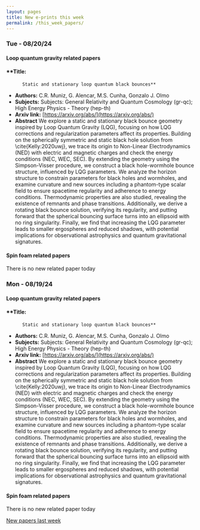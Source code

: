 ```yaml
---
layout: pages
title: New e-prints this week
permalink: /this_week_papers/
---
```




### Tue - 08/20/24

#### Loop quantum gravity related papers

#### **Title:
          Static and stationary loop quantum black bounces**
 - **Authors:** C.R. Muniz, G. Alencar, M.S. Cunha, Gonzalo J. Olmo
 - **Subjects:** Subjects:
General Relativity and Quantum Cosmology (gr-qc); High Energy Physics - Theory (hep-th)
 - **Arxiv link:** [https://arxiv.org/abs/](https://arxiv.org/abs/)
 - **Abstract**
 We explore a static and stationary black bounce geometry inspired by Loop Quantum Gravity (LQG), focusing on how LQG corrections and regularization parameters affect its properties. Building on the spherically symmetric and static black hole solution from \cite{Kelly:2020uwj}, we trace its origin to Non-Linear Electrodynamics (NED) with electric and magnetic charges and check the energy conditions (NEC, WEC, SEC). By extending the geometry using the Simpson-Visser procedure, we construct a black hole-wormhole bounce structure, influenced by LQG parameters. We analyze the horizon structure to constrain parameters for black holes and wormholes, and examine curvature and new sources including a phantom-type scalar field to ensure spacetime regularity and adherence to energy conditions. Thermodynamic properties are also studied, revealing the existence of remnants and phase transitions. Additionally, we derive a rotating black bounce solution, verifying its regularity, and putting forward that the spherical bouncing surface turns into an ellipsoid with no ring singularity. Finally, we find that increasing the LQG parameter leads to smaller ergospheres and reduced shadows, with potential implications for observational astrophysics and quantum gravitational signatures. 

#### Spin foam related papers

There is no new related paper today 

### Mon - 08/19/24

#### Loop quantum gravity related papers

#### **Title:
          Static and stationary loop quantum black bounces**
 - **Authors:** C.R. Muniz, G. Alencar, M.S. Cunha, Gonzalo J. Olmo
 - **Subjects:** Subjects:
General Relativity and Quantum Cosmology (gr-qc); High Energy Physics - Theory (hep-th)
 - **Arxiv link:** [https://arxiv.org/abs/](https://arxiv.org/abs/)
 - **Abstract**
 We explore a static and stationary black bounce geometry inspired by Loop Quantum Gravity (LQG), focusing on how LQG corrections and regularization parameters affect its properties. Building on the spherically symmetric and static black hole solution from \cite{Kelly:2020uwj}, we trace its origin to Non-Linear Electrodynamics (NED) with electric and magnetic charges and check the energy conditions (NEC, WEC, SEC). By extending the geometry using the Simpson-Visser procedure, we construct a black hole-wormhole bounce structure, influenced by LQG parameters. We analyze the horizon structure to constrain parameters for black holes and wormholes, and examine curvature and new sources including a phantom-type scalar field to ensure spacetime regularity and adherence to energy conditions. Thermodynamic properties are also studied, revealing the existence of remnants and phase transitions. Additionally, we derive a rotating black bounce solution, verifying its regularity, and putting forward that the spherical bouncing surface turns into an ellipsoid with no ring singularity. Finally, we find that increasing the LQG parameter leads to smaller ergospheres and reduced shadows, with potential implications for observational astrophysics and quantum gravitational signatures. 

#### Spin foam related papers

There is no new related paper today 




[New papers last week]({{site.url}}/archived/weekly/pre-prints/2024/08/19/archived_weekly_papers.html)
